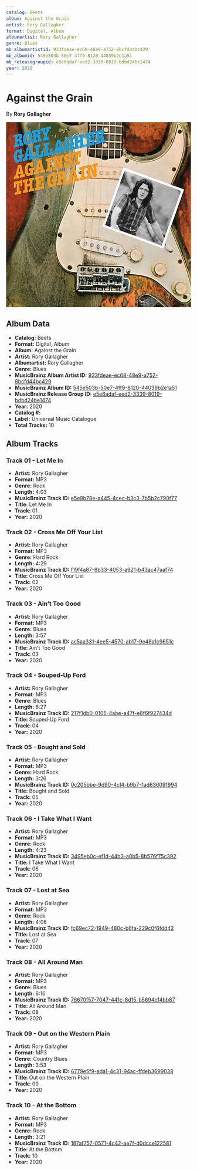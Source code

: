 ```yaml
---
catalog: Beets
album: Against the Grain
artist: Rory Gallagher
format: Digital, Album
albumartist: Rory Gallagher
genre: Blues
mb_albumartistid: 933fdeae-ec68-48e9-a752-8bcfd44bc429
mb_albumid: 545e503b-50e7-4ff9-8120-44039b2e1a51
mb_releasegroupid: e5e6adaf-eed2-3339-8019-bdbd24be1474
year: 2020
---
```


# Against the Grain

By **Rory Gallagher**

![](../../assets/beetscovers/Rory_Gallagher-Against_the_Grain.jpg)

## Album Data

- **Catalog:** Beets
- **Format:** Digital, Album
- **Album:** Against the Grain
- **Artist:** Rory Gallagher
- **Albumartist:** Rory Gallagher
- **Genre:** Blues
- **MusicBrainz Album Artist ID:** [933fdeae-ec68-48e9-a752-8bcfd44bc429](https://musicbrainz.org/artist/933fdeae-ec68-48e9-a752-8bcfd44bc429)
- **MusicBrainz Album ID:** [545e503b-50e7-4ff9-8120-44039b2e1a51](https://musicbrainz.org/release/545e503b-50e7-4ff9-8120-44039b2e1a51)
- **MusicBrainz Release Group ID:** [e5e6adaf-eed2-3339-8019-bdbd24be1474](https://musicbrainz.org/release-group/e5e6adaf-eed2-3339-8019-bdbd24be1474)
- **Year:** 2020
- **Catalog #:** 
- **Label:** Universal Music Catalogue
- **Total Tracks:** 10

## Album Tracks

### Track 01 - Let Me In

- **Artist:** Rory Gallagher
- **Format:** MP3
- **Genre:** Rock
- **Length:** 4:03
- **MusicBrainz Track ID:** [e5e8b78e-a445-4cec-b3c3-7b5b2c790f77](https://musicbrainz.org/recording/e5e8b78e-a445-4cec-b3c3-7b5b2c790f77)
- **Title:** Let Me In
- **Track:** 01
- **Year:** 2020

### Track 02 - Cross Me Off Your List

- **Artist:** Rory Gallagher
- **Format:** MP3
- **Genre:** Hard Rock
- **Length:** 4:29
- **MusicBrainz Track ID:** [f19f4a87-8b33-4053-a921-b43ac47aaf74](https://musicbrainz.org/recording/f19f4a87-8b33-4053-a921-b43ac47aaf74)
- **Title:** Cross Me Off Your List
- **Track:** 02
- **Year:** 2020

### Track 03 - Ain’t Too Good

- **Artist:** Rory Gallagher
- **Format:** MP3
- **Genre:** Blues
- **Length:** 3:57
- **MusicBrainz Track ID:** [ac5aa331-4ee5-4570-ab17-9e48a1c9651c](https://musicbrainz.org/recording/ac5aa331-4ee5-4570-ab17-9e48a1c9651c)
- **Title:** Ain’t Too Good
- **Track:** 03
- **Year:** 2020

### Track 04 - Souped‐Up Ford

- **Artist:** Rory Gallagher
- **Format:** MP3
- **Genre:** Blues
- **Length:** 6:27
- **MusicBrainz Track ID:** [217f1db0-0105-4abe-a47f-e8f6f927434d](https://musicbrainz.org/recording/217f1db0-0105-4abe-a47f-e8f6f927434d)
- **Title:** Souped‐Up Ford
- **Track:** 04
- **Year:** 2020

### Track 05 - Bought and Sold

- **Artist:** Rory Gallagher
- **Format:** MP3
- **Genre:** Hard Rock
- **Length:** 3:26
- **MusicBrainz Track ID:** [0c205bbe-9d90-4cf4-b9b7-1ad636091994](https://musicbrainz.org/recording/0c205bbe-9d90-4cf4-b9b7-1ad636091994)
- **Title:** Bought and Sold
- **Track:** 05
- **Year:** 2020

### Track 06 - I Take What I Want

- **Artist:** Rory Gallagher
- **Format:** MP3
- **Genre:** Rock
- **Length:** 4:23
- **MusicBrainz Track ID:** [3495eb0c-ef1d-44b3-a0b5-8b576f75c392](https://musicbrainz.org/recording/3495eb0c-ef1d-44b3-a0b5-8b576f75c392)
- **Title:** I Take What I Want
- **Track:** 06
- **Year:** 2020

### Track 07 - Lost at Sea

- **Artist:** Rory Gallagher
- **Format:** MP3
- **Genre:** Rock
- **Length:** 4:06
- **MusicBrainz Track ID:** [fc69ec72-1949-480c-b6fa-229c0f6fdd42](https://musicbrainz.org/recording/fc69ec72-1949-480c-b6fa-229c0f6fdd42)
- **Title:** Lost at Sea
- **Track:** 07
- **Year:** 2020

### Track 08 - All Around Man

- **Artist:** Rory Gallagher
- **Format:** MP3
- **Genre:** Blues
- **Length:** 6:16
- **MusicBrainz Track ID:** [76670f57-7047-441c-8d15-b5694e14bb87](https://musicbrainz.org/recording/76670f57-7047-441c-8d15-b5694e14bb87)
- **Title:** All Around Man
- **Track:** 08
- **Year:** 2020

### Track 09 - Out on the Western Plain

- **Artist:** Rory Gallagher
- **Format:** MP3
- **Genre:** Country Blues
- **Length:** 3:53
- **MusicBrainz Track ID:** [6779e5f9-ada1-4c31-94ac-ffdeb3699038](https://musicbrainz.org/recording/6779e5f9-ada1-4c31-94ac-ffdeb3699038)
- **Title:** Out on the Western Plain
- **Track:** 09
- **Year:** 2020

### Track 10 - At the Bottom

- **Artist:** Rory Gallagher
- **Format:** MP3
- **Genre:** Rock
- **Length:** 3:21
- **MusicBrainz Track ID:** [187af757-0571-4c42-ae7f-d0dcce122581](https://musicbrainz.org/recording/187af757-0571-4c42-ae7f-d0dcce122581)
- **Title:** At the Bottom
- **Track:** 10
- **Year:** 2020

